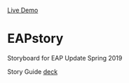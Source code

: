 [Live Demo](https://admiring-perlman-e506f5.netlify.com)

# EAPstory
Storyboard for EAP Update Spring 2019

Story Guide <a href="https://docs.google.com/presentation/d/1w_kiLMdA3DkzOUmmjyfGpwCKlzVvRZio2qKDVBepsHs/edit?usp=sharing">deck</a>
